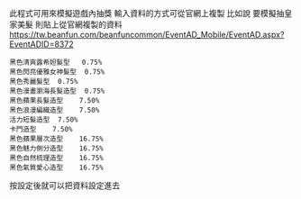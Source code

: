 此程式可用來模擬遊戲內抽獎
輸入資料的方式可從官網上複製
比如說 要模擬抽皇家美髮
則貼上從官網複製的資料
https://tw.beanfun.com/beanfuncommon/EventAD_Mobile/EventAD.aspx?EventADID=8372
```
黑色清爽露希妲髮型	0.75%
黑色閃亮優雅女神髮型	0.75%
黑色秀麗髮型	0.75%
黑色漫畫瀏海長髮造型	0.75%
黑色蘋果長髮造型	7.50%
黑色浪漫編織造型	7.50%
活力短髮造型	7.50%
卡門造型	7.50%
黑色蘋果層次造型	16.75%
黑色魅力側分造型	16.75%
黑色自然梳理造型	16.75%
黑色氣質愛心造型	16.75%
```
按設定後就可以把資料設定進去